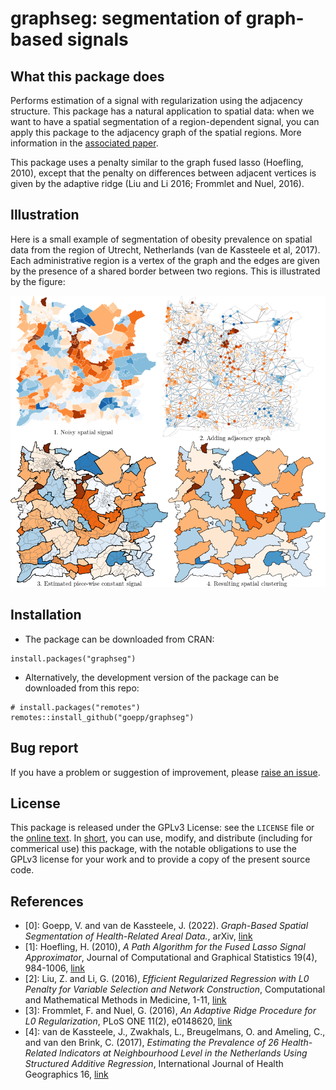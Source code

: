 # graphseg: segmentation of graph-based signals

## What this package does
Performs estimation of a signal with regularization using the adjacency structure.
This package has a natural application to spatial data: when we want to have a spatial segmentation of a region-dependent signal, you can apply this package to the adjacency graph of the spatial regions.
More information in the [associated paper](https://doi.org/10.48550/arXiv.2206.06752).

This package uses a penalty similar to the graph fused lasso (Hoefling, 2010), except that the penalty on differences between adjacent vertices is given by the adaptive ridge (Liu and Li 2016;  Frommlet and Nuel, 2016).

## Illustration
Here is a small example of segmentation of obesity prevalence on spatial data from the region of Utrecht, Netherlands (van de Kassteele et al, 2017).
Each administrative region is a vertex of the graph and the edges are given by the presence of a shared border between two regions.
This is illustrated by the figure:

![Graphical abstract](man/figure/graphical_abstract.png)

## Installation
- The package can be downloaded from CRAN:
```
install.packages("graphseg")
```

- Alternatively, the development version of the package can be downloaded from this repo:
```
# install.packages("remotes")
remotes::install_github("goepp/graphseg")
```

## Bug report
If you have a problem or suggestion of improvement, please [raise an issue](https://github.com/goepp/graphseg/issues).

## License
This package is released under the GPLv3 License: see the `LICENSE` file or the [online text](https://www.gnu.org/licenses/gpl-3.0.en.html). In [short](https://tldrlegal.com/license/gnu-general-public-license-v3-(gpl-3)#summary), you can use, modify, and distribute (including for commerical use) this package, with the notable obligations to use the GPLv3 license for your work and to provide a copy of the present source code.

## References

- [0]: Goepp, V. and van de Kassteele, J. (2022). *Graph-Based Spatial Segmentation of Health-Related Areal Data.*, arXiv, [link](https://doi.org/10.48550/arXiv.2206.06752)
- [1]: Hoefling, H. (2010), *A Path Algorithm for the Fused Lasso Signal Approximator*, Journal of Computational and Graphical Statistics 19(4), 984-1006, [link](https://doi.org/10.1198/jcgs.2010.09208)
- [2]: Liu, Z. and Li, G. (2016), *Efficient Regularized Regression with L0 Penalty for Variable Selection and Network Construction*, Computational and Mathematical Methods in Medicine, 1-11, [link](https://doi.org/10.1155/2016/3456153)
- [3]: Frommlet, F. and Nuel, G. (2016), *An Adaptive Ridge Procedure for L0 Regularization*, PLoS ONE 11(2), e0148620, [link](https://doi.org/10.1371/journal.pone.0148620)
- [4]: van de Kassteele, J., Zwakhals, L., Breugelmans, O. and Ameling, C., and van den Brink, C. (2017), *Estimating the Prevalence of 26 Health-Related Indicators at Neighbourhood Level in the Netherlands Using Structured Additive Regression*, International Journal of Health Geographics 16, [link](https://doi.org/10.1186/s12942-017-0097-5)

